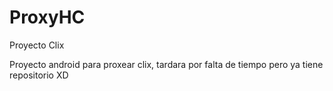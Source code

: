 # ProxyHC
Proyecto Clix

Proyecto android para proxear clix, tardara por falta de tiempo pero ya tiene repositorio XD
